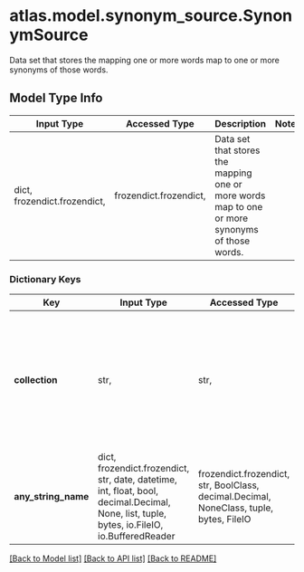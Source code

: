 # atlas.model.synonym_source.SynonymSource

Data set that stores the mapping one or more words map to one or more synonyms of those words.

## Model Type Info
Input Type | Accessed Type | Description | Notes
------------ | ------------- | ------------- | -------------
dict, frozendict.frozendict,  | frozendict.frozendict,  | Data set that stores the mapping one or more words map to one or more synonyms of those words. | 

### Dictionary Keys
Key | Input Type | Accessed Type | Description | Notes
------------ | ------------- | ------------- | ------------- | -------------
**collection** | str,  | str,  | Human-readable label that identifies the MongoDB collection that stores words and their applicable synonyms. | 
**any_string_name** | dict, frozendict.frozendict, str, date, datetime, int, float, bool, decimal.Decimal, None, list, tuple, bytes, io.FileIO, io.BufferedReader | frozendict.frozendict, str, BoolClass, decimal.Decimal, NoneClass, tuple, bytes, FileIO | any string name can be used but the value must be the correct type | [optional]

[[Back to Model list]](../../README.md#documentation-for-models) [[Back to API list]](../../README.md#documentation-for-api-endpoints) [[Back to README]](../../README.md)

